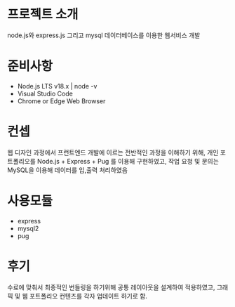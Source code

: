 # 프로젝트 소개
node.js와 express.js 그리고 mysql 데이터베이스를 이용한 웹서비스 개발

# 준비사항
- Node.js LTS v18.x | node -v
- Visual Studio Code
- Chrome or Edge Web Browser

# 컨셉
웹 디자인 과정에서 프런트엔드 개발에 이르는 전반적인 과정을 이해하기 위해, 개인 포트폴리오를 Node.js + Express + Pug 를 이용해 구현하였고, 작업 요청 및 문의는
MySQL을 이용해 데이터를 입,출력 처리하였음

# 사용모듈
- express
- mysql2
- pug

# 후기
수료에 맞춰서 최종적인 번들링을 하기위해 공통 레이아웃을 설계하여 적용하였고,
그래픽 및 웹 포트폴리오 컨텐츠를 각자 업데이트 하기로 함.